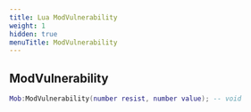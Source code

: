 ```yaml
---
title: Lua ModVulnerability
weight: 1
hidden: true
menuTitle: ModVulnerability
---
```

## ModVulnerability
```lua
Mob:ModVulnerability(number resist, number value); -- void
```